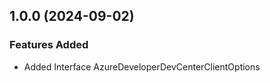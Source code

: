 ## 1.0.0 (2024-09-02)
    
### Features Added

  - Added Interface AzureDeveloperDevCenterClientOptions
    
